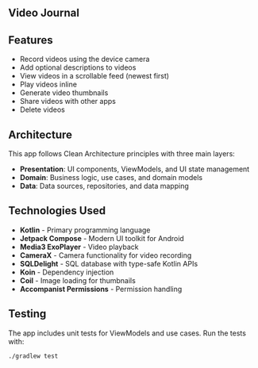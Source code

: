 ## Video Journal ##

## Features

- Record videos using the device camera
- Add optional descriptions to videos
- View videos in a scrollable feed (newest first)
- Play videos inline
- Generate video thumbnails
- Share videos with other apps
- Delete videos

## Architecture

This app follows Clean Architecture principles with three main layers:

- **Presentation**: UI components, ViewModels, and UI state management
- **Domain**: Business logic, use cases, and domain models
- **Data**: Data sources, repositories, and data mapping

## Technologies Used

- **Kotlin** - Primary programming language
- **Jetpack Compose** - Modern UI toolkit for Android
- **Media3 ExoPlayer** - Video playback
- **CameraX** - Camera functionality for video recording
- **SQLDelight** - SQL database with type-safe Kotlin APIs
- **Koin** - Dependency injection
- **Coil** - Image loading for thumbnails
- **Accompanist Permissions** - Permission handling

## Testing

The app includes unit tests for ViewModels and use cases. Run the tests with:

```
./gradlew test
```
